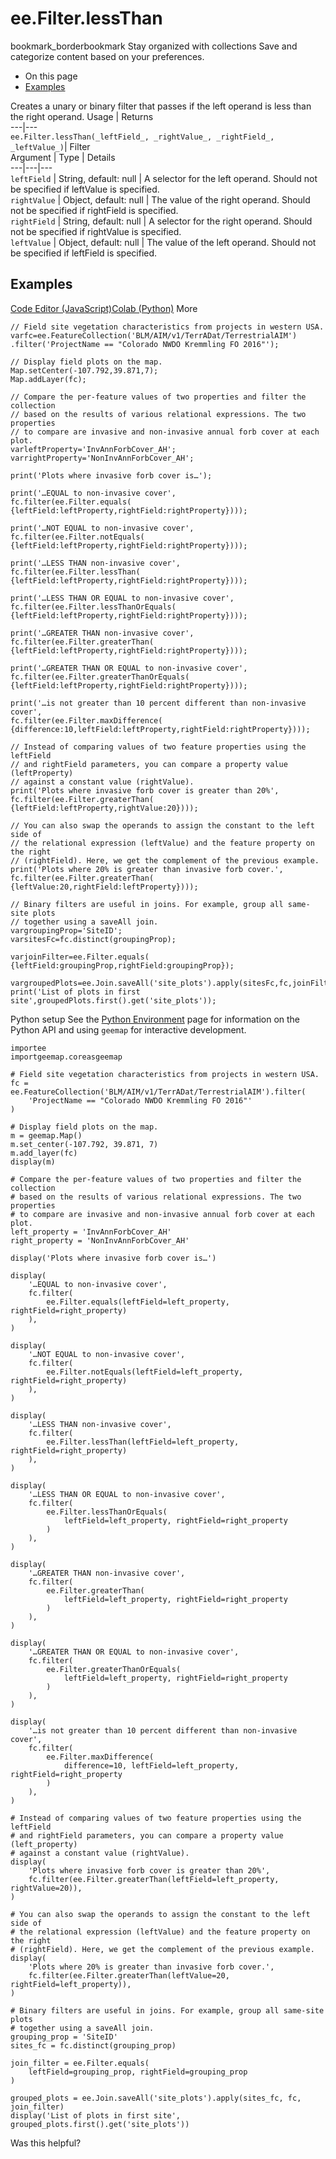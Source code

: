  
#  ee.Filter.lessThan
bookmark_borderbookmark Stay organized with collections  Save and categorize content based on your preferences.
  * On this page
  * [Examples](https://developers.google.com/earth-engine/apidocs/ee-filter-lessthan#examples)


Creates a unary or binary filter that passes if the left operand is less than the right operand.
Usage | Returns  
---|---  
`ee.Filter.lessThan(_leftField_, _rightValue_, _rightField_, _leftValue_)`|  Filter  
Argument | Type | Details  
---|---|---  
`leftField` | String, default: null | A selector for the left operand. Should not be specified if leftValue is specified.  
`rightValue` | Object, default: null | The value of the right operand. Should not be specified if rightField is specified.  
`rightField` | String, default: null | A selector for the right operand. Should not be specified if rightValue is specified.  
`leftValue` | Object, default: null | The value of the left operand. Should not be specified if leftField is specified.  
## Examples
[Code Editor (JavaScript)](https://developers.google.com/earth-engine/apidocs/ee-filter-lessthan#code-editor-javascript-sample)[Colab (Python)](https://developers.google.com/earth-engine/apidocs/ee-filter-lessthan#colab-python-sample) More
```
// Field site vegetation characteristics from projects in western USA.
varfc=ee.FeatureCollection('BLM/AIM/v1/TerrADat/TerrestrialAIM')
.filter('ProjectName == "Colorado NWDO Kremmling FO 2016"');

// Display field plots on the map.
Map.setCenter(-107.792,39.871,7);
Map.addLayer(fc);

// Compare the per-feature values of two properties and filter the collection
// based on the results of various relational expressions. The two properties
// to compare are invasive and non-invasive annual forb cover at each plot.
varleftProperty='InvAnnForbCover_AH';
varrightProperty='NonInvAnnForbCover_AH';

print('Plots where invasive forb cover is…');

print('…EQUAL to non-invasive cover',
fc.filter(ee.Filter.equals(
{leftField:leftProperty,rightField:rightProperty})));

print('…NOT EQUAL to non-invasive cover',
fc.filter(ee.Filter.notEquals(
{leftField:leftProperty,rightField:rightProperty})));

print('…LESS THAN non-invasive cover',
fc.filter(ee.Filter.lessThan(
{leftField:leftProperty,rightField:rightProperty})));

print('…LESS THAN OR EQUAL to non-invasive cover',
fc.filter(ee.Filter.lessThanOrEquals(
{leftField:leftProperty,rightField:rightProperty})));

print('…GREATER THAN non-invasive cover',
fc.filter(ee.Filter.greaterThan(
{leftField:leftProperty,rightField:rightProperty})));

print('…GREATER THAN OR EQUAL to non-invasive cover',
fc.filter(ee.Filter.greaterThanOrEquals(
{leftField:leftProperty,rightField:rightProperty})));

print('…is not greater than 10 percent different than non-invasive cover',
fc.filter(ee.Filter.maxDifference(
{difference:10,leftField:leftProperty,rightField:rightProperty})));

// Instead of comparing values of two feature properties using the leftField
// and rightField parameters, you can compare a property value (leftProperty)
// against a constant value (rightValue).
print('Plots where invasive forb cover is greater than 20%',
fc.filter(ee.Filter.greaterThan(
{leftField:leftProperty,rightValue:20})));

// You can also swap the operands to assign the constant to the left side of
// the relational expression (leftValue) and the feature property on the right
// (rightField). Here, we get the complement of the previous example.
print('Plots where 20% is greater than invasive forb cover.',
fc.filter(ee.Filter.greaterThan(
{leftValue:20,rightField:leftProperty})));

// Binary filters are useful in joins. For example, group all same-site plots
// together using a saveAll join.
vargroupingProp='SiteID';
varsitesFc=fc.distinct(groupingProp);

varjoinFilter=ee.Filter.equals(
{leftField:groupingProp,rightField:groupingProp});

vargroupedPlots=ee.Join.saveAll('site_plots').apply(sitesFc,fc,joinFilter);
print('List of plots in first site',groupedPlots.first().get('site_plots'));
```
Python setup
See the [ Python Environment](https://developers.google.com/earth-engine/guides/python_install) page for information on the Python API and using `geemap` for interactive development.
```
importee
importgeemap.coreasgeemap
```
```
# Field site vegetation characteristics from projects in western USA.
fc = ee.FeatureCollection('BLM/AIM/v1/TerrADat/TerrestrialAIM').filter(
    'ProjectName == "Colorado NWDO Kremmling FO 2016"'
)

# Display field plots on the map.
m = geemap.Map()
m.set_center(-107.792, 39.871, 7)
m.add_layer(fc)
display(m)

# Compare the per-feature values of two properties and filter the collection
# based on the results of various relational expressions. The two properties
# to compare are invasive and non-invasive annual forb cover at each plot.
left_property = 'InvAnnForbCover_AH'
right_property = 'NonInvAnnForbCover_AH'

display('Plots where invasive forb cover is…')

display(
    '…EQUAL to non-invasive cover',
    fc.filter(
        ee.Filter.equals(leftField=left_property, rightField=right_property)
    ),
)

display(
    '…NOT EQUAL to non-invasive cover',
    fc.filter(
        ee.Filter.notEquals(leftField=left_property, rightField=right_property)
    ),
)

display(
    '…LESS THAN non-invasive cover',
    fc.filter(
        ee.Filter.lessThan(leftField=left_property, rightField=right_property)
    ),
)

display(
    '…LESS THAN OR EQUAL to non-invasive cover',
    fc.filter(
        ee.Filter.lessThanOrEquals(
            leftField=left_property, rightField=right_property
        )
    ),
)

display(
    '…GREATER THAN non-invasive cover',
    fc.filter(
        ee.Filter.greaterThan(
            leftField=left_property, rightField=right_property
        )
    ),
)

display(
    '…GREATER THAN OR EQUAL to non-invasive cover',
    fc.filter(
        ee.Filter.greaterThanOrEquals(
            leftField=left_property, rightField=right_property
        )
    ),
)

display(
    '…is not greater than 10 percent different than non-invasive cover',
    fc.filter(
        ee.Filter.maxDifference(
            difference=10, leftField=left_property, rightField=right_property
        )
    ),
)

# Instead of comparing values of two feature properties using the leftField
# and rightField parameters, you can compare a property value (left_property)
# against a constant value (rightValue).
display(
    'Plots where invasive forb cover is greater than 20%',
    fc.filter(ee.Filter.greaterThan(leftField=left_property, rightValue=20)),
)

# You can also swap the operands to assign the constant to the left side of
# the relational expression (leftValue) and the feature property on the right
# (rightField). Here, we get the complement of the previous example.
display(
    'Plots where 20% is greater than invasive forb cover.',
    fc.filter(ee.Filter.greaterThan(leftValue=20, rightField=left_property)),
)

# Binary filters are useful in joins. For example, group all same-site plots
# together using a saveAll join.
grouping_prop = 'SiteID'
sites_fc = fc.distinct(grouping_prop)

join_filter = ee.Filter.equals(
    leftField=grouping_prop, rightField=grouping_prop
)

grouped_plots = ee.Join.saveAll('site_plots').apply(sites_fc, fc, join_filter)
display('List of plots in first site', grouped_plots.first().get('site_plots'))
```

Was this helpful?
